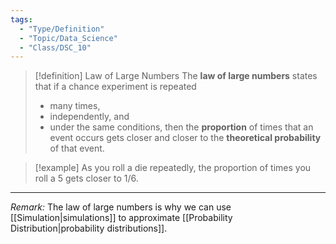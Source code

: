 ```yaml
---
tags:
  - "Type/Definition"
  - "Topic/Data_Science"
  - "Class/DSC_10"
---
```


> [!definition] Law of Large Numbers
> The **law of large numbers** states that if a chance experiment is repeated
> - many times,
> - independently, and
> - under the same conditions,
> then the **proportion** of times that an event occurs gets closer and closer to the **theoretical probability** of that event. 

> [!example] As you roll a die repeatedly, the proportion of times you roll a 5 gets closer to 1/6.

---

*Remark:* The law of large numbers is why we can use [[Simulation|simulations]] to approximate [[Probability Distribution|probability distributions]].